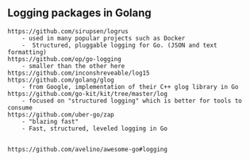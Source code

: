 Logging packages in Golang
---------------------------
    https://github.com/sirupsen/logrus 
        - used in many popular projects such as Docker
        -  Structured, pluggable logging for Go. (JSON and text formatting)
    https://github.com/op/go-logging 
        - smaller than the other here
    https://github.com/inconshreveable/log15
    https://github.com/golang/glog 
        - from Google, implementation of their C++ glog library in Go
    https://github.com/go-kit/kit/tree/master/log 
        - focused on "structured logging" which is better for tools to consume
    https://github.com/uber-go/zap 
        - "blazing fast"
        - Fast, structured, leveled logging in Go
        
        
    https://github.com/avelino/awesome-go#logging